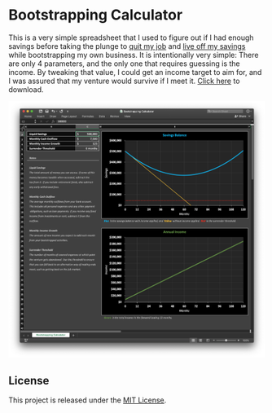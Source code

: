# Bootstrapping Calculator

This is a very simple spreadsheet that I used to figure out if I had enough savings before taking the plunge to [quit my job](https://danielvassallo.com/only-intrinsic-motivation-lasts/) and [live off my savings](https://danielvassallo.com/from-employee-to-bootstrapper/) while bootstrapping my own business. It is intentionally very simple: There are only 4 parameters, and the only one that requires guessing is the income. By tweaking that value, I could get an income target to aim for, and I was assured that my venture would survive if I meet it. [Click here](https://github.com/dvassallo/bootstrapping-calculator/raw/master/Bootstrapping%20Calculator.xlsx) to download.

![bootstrapping my own business](/screenshot.png?raw=true "Bootstrapping Calculator")

## License

This project is released under the [MIT License](LICENSE).
